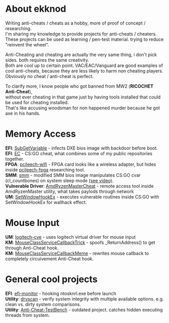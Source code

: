 # About ekknod
Writing anti-cheats / cheats as a hobby, more of proof of concept / researching.  
I'm sharing my knowledge to provide projects for anti-cheats / cheaters.  
These projects can be used as learning / pen-test material. trying to reduce "reinvent the wheel".


Anti-Cheating and cheating are actually the very same thing, i don't pick sides. both requires the same creativity.  
Both are cool up to certain point. VAC/EAC/Vanguard are good examples of cool anti-cheats, because they are less likely to harm non cheating players.
Obviously no cheat / anti-cheat is perfect.


To clarify more, I know people who got banned from MW2 (**RICOCHET Anti-Cheat**),  
without ever cheating in that game just by having tools installed that could be used for cheating installed.  
That's like accusing woodsman for non happened murder because he got axe in his hands.


# Memory Access  
**EFI**: [SubGetVariable](https://github.com/ekknod/SubGetVariable) - infects DXE bios image with backdoor before boot.  
**EFI**: [EC](https://github.com/ekknod/EC) - CS:GO cheat, what combines some of my public repositories together.  
**FPGA**: [pcileech-wifi](https://github.com/ekknod/pcileech-wifi) - FPGA card looks like a wireless adapter, but hides inside [pcileech-fpga](https://github.com/ufrisk/pcileech-fpga) researching tool.  
**SMM**: [smm](https://github.com/ekknod/smm) - modified SMM bios image manipulates CS:GO cvar (cl_countbones) on system sleep mode [(see video)](https://streamable.com/58y7zz).  
**Vulnerable Driver**: [AmdRyzenMasterCheat](https://github.com/ekknod/AmdRyzenMasterCheat) - remote access tool inside AmdRyzenMaster utility, what takes paylods through network  
**UM**: [SetWindowHookEx](https://github.com/ekknod/SetWindowHookEx) - executes vulnerable routines inside CS:GO with SetWindowHookEx for wallhack effect.  

# Mouse Input
**UM**: [logitech-cve](https://github.com/ekknod/logitech-cve) - uses logitech virtual driver for mouse input  
**KM**: [MouseClassServiceCallbackTrick](https://github.com/ekknod/MouseClassServiceCallbackTrick) - spoofs _ReturnAddress() to get through Anti-Cheat hook.  
**KM**: [MouseClassServiceCallbackMeme](https://github.com/ekknod/MouseClassServiceCallbackMeme) - rewrites mouse callback to completely circuivement Anti-Cheat hook.  

# General cool projects
**EFI**: [efi-monitor](https://github.com/ekknod/efi-monitor) - hooking ntosknrl.exe before launch  
**Utility**: [drvscan](https://github.com/ekknod/drvscan) - verify system integrity with multiple available options. e.g. clean vs. dirty system comparisons.  
**Utility**: [Anti-Cheat-TestBench](https://github.com/ekknod/Anti-Cheat-TestBench) - outdated project. catches hidden executing threads from system.  
